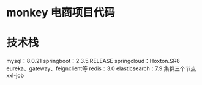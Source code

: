 # monkey 电商项目代码
# 技术栈 
  mysql：8.0.21
  springboot：2.3.5.RELEASE
  springcloud：Hoxton.SR8    eureka、gateway、feignclient等
  redis：3.0
  elasticsearch：7.9   集群三个节点
  xxl-job
